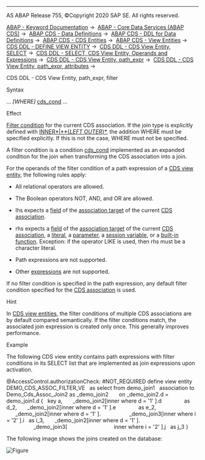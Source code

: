   

* * *

AS ABAP Release 755, ©Copyright 2020 SAP SE. All rights reserved.

[ABAP - Keyword Documentation](javascript:call_link\('abenabap.htm'\)) →  [ABAP - Core Data Services (ABAP CDS)](javascript:call_link\('abencds.htm'\)) →  [ABAP CDS - Data Definitions](javascript:call_link\('abencds_entities.htm'\)) →  [ABAP CDS - DDL for Data Definitions](javascript:call_link\('abencds_f1_ddl_syntax.htm'\)) →  [ABAP CDS - CDS Entities](javascript:call_link\('abencds_view_entity.htm'\)) →  [ABAP CDS - View Entities](javascript:call_link\('abencds_v2_views.htm'\)) →  [CDS DDL - DEFINE VIEW ENTITY](javascript:call_link\('abencds_define_view_entity.htm'\)) →  [CDS DDL - CDS View Entity, SELECT](javascript:call_link\('abencds_select_statement_v2.htm'\)) →  [CDS DDL - SELECT, CDS View Entity, Operands and Expressions](javascript:call_link\('abencds_operands_and_expr_v2.htm'\)) →  [CDS DDL - CDS View Entity, path\_expr](javascript:call_link\('abencds_path_expression_v2.htm'\)) →  [CDS DDL - CDS View Entity, path\_expr, attributes](javascript:call_link\('abencds_path_expr_attr_v2.htm'\)) → 

CDS DDL - CDS View Entity, path\_expr, filter

Syntax

... *\[*WHERE*\]* [cds\_cond](javascript:call_link\('abencds_conditional_expression_v2.htm'\)) ...

Effect

[Filter condition](javascript:call_link\('abenfilter_condition_glosry.htm'\) "Glossary Entry") for the current CDS association. If the join type is explicitly defined with [INNER*|**{*LEFT OUTER*}*](javascript:call_link\('abencds_path_expr_jointype_v2.htm'\)), the addition WHERE must be specified explicitly. If this is not the case, WHERE must not be specified.

A filter condition is a condition [cds\_cond](javascript:call_link\('abencds_conditional_expression_v2.htm'\)) implemented as an expanded condition for the join when transforming the CDS association into a join.

For the operands of the filter condition of a path expression of a [CDS view entity](javascript:call_link\('abencds_v2_view_glosry.htm'\) "Glossary Entry"), the following rules apply:

-   All relational operators are allowed.

-   The Boolean operators NOT, AND, and OR are allowed.

-   lhs expects a [field](javascript:call_link\('abencds_field_v2.htm'\)) of the [association target](javascript:call_link\('abenassociation_target_glosry.htm'\) "Glossary Entry") of the current [CDS association](javascript:call_link\('abencds_association_glosry.htm'\) "Glossary Entry").

-   rhs expects a [field](javascript:call_link\('abencds_field_v2.htm'\)) of the [association target](javascript:call_link\('abenassociation_target_glosry.htm'\) "Glossary Entry") of the current [CDS association](javascript:call_link\('abencds_association_v2.htm'\)), a [literal](javascript:call_link\('abencds_literal_v2.htm'\)), a [parameter](javascript:call_link\('abencds_parameter_v2.htm'\)), a [session variable](javascript:call_link\('abencds_session_variable_v2.htm'\)), or a [built-in function](javascript:call_link\('abencds_builtin_functions_v2.htm'\)).
    Exception: if the operator LIKE is used, then rhs must be a character literal.

-   Path expressions are not supported.

-   Other [expressions](javascript:call_link\('abencds_expressions_v2.htm'\)) are not supported.

If no filter condition is specified in the path expression, any default filter condition specified for the [CDS association](javascript:call_link\('abencds_association_v2.htm'\)) is used.

Hint

In [CDS view entities](javascript:call_link\('abencds_v2_view_glosry.htm'\) "Glossary Entry"), the filter conditions of multiple CDS associations are by default compared semantically. If the filter conditions match, the associated join expression is created only once. This generally improves performance.

Example

The following CDS view entity contains path expressions with filter conditions in its SELECT list that are implemented as join expressions upon activation.

@AccessControl.authorizationCheck: #NOT\_REQUIRED
define view entity DEMO\_CDS\_ASSOC\_FILTER\_VE
  as select from demo\_join1
  association to Demo\_Cds\_Assoc\_Join2 as \_demo\_join2  
    on \_demo\_join2.d = demo\_join1.d
{
  key a,
      \_demo\_join2\[inner where d = '1' \].d               as d\_2,
      \_demo\_join2\[inner where d = '1' \].e               as e\_2,
      \_demo\_join2\[inner where d = '1' \].
                  \_demo\_join3\[inner where i = '2' \].i   as i\_3,
      \_demo\_join2\[inner where d = '1' \].
                  \_demo\_join3\[
                              inner where i = '2' \].j   as j\_3
}

The following image shows the joins created on the database:

![Figure](abdoc_path_expr.png)